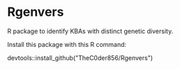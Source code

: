 # Rgenvers
R package to identify KBAs with distinct genetic diversity.


Install this package with this R command: 

devtools::install_github("TheC0der856/Rgenvers")


